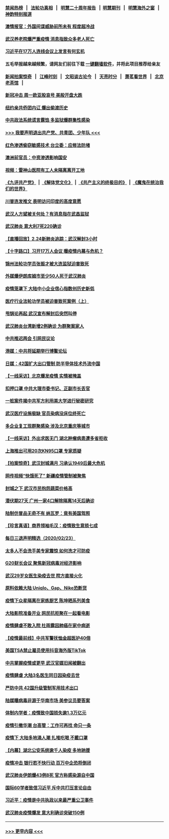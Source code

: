#### [禁闻热榜](热点新闻.md?=0)  &nbsp;&nbsp;|&nbsp;&nbsp; [法轮功真相](https://github.com/gfw-breaker/truth/blob/master/README.md?=0) &nbsp;&nbsp;|&nbsp;&nbsp; [明慧二十周年报告](https://github.com/gfw-breaker/mh-reports/blob/master/README.md?=0) &nbsp;&nbsp;|&nbsp;&nbsp;[明慧期刊](https://github.com/gfw-breaker/mh-qikan) &nbsp;&nbsp;|&nbsp;&nbsp; [明慧海外之窗](https://github.com/gfw-breaker/mh-news/blob/master/README.md?=0) &nbsp;&nbsp;|&nbsp;&nbsp; [神韵特别报道](https://github.com/gfw-breaker/mh-news/blob/master/shenyun.md?=0)
#### [澳情报官：外国间谍威胁前所未有 程度超冷战](../pages/nsc413/n11892672.md?t=02250202) 
#### [武汉养老院爆严重疫情 消息指致众多老人死亡](../pages/nsc413/n11892451.md?t=02250202) 
#### [习近平在17万人连线会议上发言有何玄机](../pages/nsc413/n11892603.md?t=02250202) 
#### 五毛举报越来越频繁，请网友们前往下载 [一键翻墙软件](https://github.com/gfw-breaker/ssr-accounts)，并将此项目推荐给亲友
#### [新闻拍案惊奇](https://github.com/gfw-breaker/banned-news/blob/master/pages/link4.md) &nbsp;&nbsp;|&nbsp;&nbsp; [江峰时刻](https://github.com/gfw-breaker/banned-news/blob/master/pages/link4.md) &nbsp;&nbsp;|&nbsp;&nbsp; [文昭谈古论今](https://github.com/gfw-breaker/banned-news/blob/master/pages/link4.md) &nbsp;&nbsp;|&nbsp;&nbsp; [天亮时分](https://github.com/gfw-breaker/banned-news/blob/master/pages/link4.md) &nbsp;&nbsp;|&nbsp;&nbsp; [萧茗看世界](https://github.com/gfw-breaker/banned-news/blob/master/pages/link4.md) &nbsp;&nbsp;|&nbsp;&nbsp; [北京老茶馆](https://github.com/gfw-breaker/banned-news/blob/master/pages/link4.md) &nbsp;&nbsp;|&nbsp;&nbsp; 
#### [新冠冲击 周一欧亚股哀号 美股开盘大跌](../pages/nsc413/n11892648.md?t=02250202) 
#### [纽约亲共侨团内讧 爆出偷渡历史](../pages/nsc413/n11891235.md?t=02250202) 
#### [中共政法系统谎言露馅 多监狱爆群集性感染](../pages/nsc413/n11890720.md?t=02250202) 
#### [>>> 我要声明退出共产党、共青团、少年队 <<<](https://github.com/begood0513/goodnews/blob/master/quit/letter.md) 
#### [红色渗透偷窃敏感技术 台立委：应修法防堵](../pages/nsc413/n11892337.md?t=02250202) 
#### [澳洲前官员：中资渗透影响国安](../pages/nsc413/n11892279.md?t=02250202) 
#### [视频：雷神山医院有工人未隔离离开工地](../pages/nsc413/n11892113.md?t=02250202) 
#### [《九评共产党》](https://github.com/begood0513/9ping.md/blob/master/README.md) &nbsp;|&nbsp; [《解体党文化》](../../../../jtdwh.md/blob/master/README.md)  &nbsp;|&nbsp; [《共产主义的终极目的》](../../../../gczydzjmd.md/blob/master/README.md) &nbsp;|&nbsp; [《魔鬼在统治我们的世界》](../../../../mgztzwmdsj.md/blob/master/README.md) 
#### [川普连发推文 表明访问印度的高度意愿](../pages/nsc413/n11891927.md?t=02250202) 
#### [武汉人方斌被关何处？有消息指在武昌监狱](../pages/nsc413/n11891753.md?t=02250202) 
#### [武汉肺炎 意大利7死220确诊](../pages/nsc413/n11892166.md?t=02250202) 
#### [【直播回放】2.24新肺炎追踪：武汉解封3小时](../pages/nsc413/n11892242.md?t=02250202) 
#### [【十字路口】习开17万人会议 曝疫情内幕与危机？](../pages/nsc413/n11890795.md?t=02250202) 
#### [锦州法轮功学员张振才被大连监狱迫害致死](../pages/nsc413/n11892086.md?t=02250202) 
#### [外媒爆伊朗库姆市至少50人死于武汉肺炎](../pages/nsc413/n11891996.md?t=02250202) 
#### [疫情笼罩下 大陆中小企业信心指数创历史新低](../pages/nsc413/n11892057.md?t=02250202) 
#### [医疗行业法轮功学员被迫害致死案例（上）](../pages/nsc413/n11883051.md?t=02250202) 
#### [甩锅论再起 武汉宣布解封后突然叫停](../pages/nsc413/n11891989.md?t=02250202) 
#### [武汉肺炎台湾新增2例确诊 为群聚案家人](../pages/nsc413/n11891893.md?t=02250202) 
#### [中共推迟两会 引网民议论](../pages/nsc413/n11891891.md?t=02250202) 
#### [港媒：中共将延期举行博鳌论坛](../pages/nsc413/n11891175.md?t=02250202) 
#### [日媒：42国扩大出口管制 防半导体技术外流中国](../pages/nsc413/n11891730.md?t=02250202) 
#### [【一线采访】北京爆发疫情 实情被掩盖](../pages/nsc413/n11891627.md?t=02250202) 
#### [扣押口罩 中共大理市委书记、正副市长丢官](../pages/nsc413/n11891329.md?t=02250202) 
#### [一桩案件揭中共军方利用美大学进行秘密研究](../pages/nsc413/n11891206.md?t=02250202) 
#### [武汉医疗设施极缺 官员染病没床位终死亡](../pages/nsc413/n11891083.md?t=02250202) 
#### [多企业复工现群聚感染 涉及北京重庆等城市](../pages/nsc413/n11891050.md?t=02250202) 
#### [【一线采访】外出求医无门 湖北肿瘤病患遭多省拒收](../pages/nsc413/n11891119.md?t=02250202) 
#### [上海推出可用20次KN95口罩 专家质疑](../pages/nsc413/n11891298.md?t=02250202) 
#### [【拍案惊奇】武汉封城满月 习承认1949后最大危机](../pages/nsc413/n11890587.md?t=02250202) 
#### [网传视频“快饿死了” 新疆疫情管制被聚焦](../pages/nsc413/n11890716.md?t=02250202) 
#### [封城之下 武汉市民抱怨蔬菜价格高](../pages/nsc413/n11890584.md?t=02250202) 
#### [潜伏期27天 广州一家4口解除隔离14天后确诊](../pages/nsc413/n11891015.md?t=02250202) 
#### [陆制仿冒品无奇不有 纳瓦罗：竟有美国驾照](../pages/nsc413/n11890953.md?t=02250202) 
#### [【珍言真语】商界领袖毛汉：疫情致生意损七成](../pages/nsc413/n11890348.md?t=02250202) 
#### [每日三退声明精选（2020/02/23）](../pages/nsc413/n11890908.md?t=02250202) 
#### [太多人不会洗手美专家震惊 如何洗才可防疫](../pages/nsc413/n11875866.md?t=02250202) 
#### [G20财长会议 聚焦新冠病毒对经济影响](../pages/nsc413/n11890400.md?t=02250202) 
#### [武汉29岁女医生染疫去世 院方直接火化](../pages/nsc413/n11889691.md?t=02250202) 
#### [原料依赖大陆 Uniqlo、Gap、Nike恐断货](../pages/nsc413/n11890618.md?t=02250202) 
#### [疫情下众星隔离在家练厨艺 陈坤晒系列美食](../pages/nsc413/n11890193.md?t=02250202) 
#### [大陆影院准备开业 网民抗拒聚在一起看电影](../pages/nsc413/n11890466.md?t=02250202) 
#### [疫情肆虐不敢入院 杜雨露因肺癌在家中病逝](../pages/nsc413/n11890373.md?t=02250202) 
#### [【疫情最前线】中共军警抚恤金超医护40倍](../pages/nsc413/n11890458.md?t=02250202) 
#### [美国TSA禁止雇员使用抖音海外版TikTok](../pages/nsc413/n11890500.md?t=02250202) 
#### [中共掌握疫情或更早 武汉官媒旧闻被翻出](../pages/nsc413/n11890388.md?t=02250202) 
#### [疫情肆虐 大陆3名医生同日因染疫去世](../pages/nsc413/n11890371.md?t=02250202) 
#### [严防中共 42国升级管制军用技术出口](../pages/nsc413/n11890362.md?t=02250202) 
#### [陆媒曝病毒非源于华南市场 美参议员要答案](../pages/nsc413/n11890306.md?t=02250202) 
#### [体制内学者：疫情致中国损失逾1.3万亿元](../pages/nsc413/n11890220.md?t=02250202) 
#### [疫情引撤华潮 台高管：工作可再找 命只一条](../pages/nsc413/n11890246.md?t=02250202) 
#### [疫情下 大陆多地涌人潮 扎堆吃喝 不戴口罩](../pages/nsc413/n11890199.md?t=02250202) 
#### [【内幕】湖北公安系统逾千人染疫 多地驰援](../pages/nsc413/n11888526.md?t=02250202) 
#### [疫情冲击 银行若不快行动 百万中企恐将倒闭](../pages/nsc413/n11890255.md?t=02250202) 
#### [武汉肺炎伊朗爆43例8死 官方称感染源自中国](../pages/nsc413/n11890128.md?t=02250202) 
#### [国际60学者致信习近平 斥中共打压言论自由](../pages/nsc413/n11890021.md?t=02250202) 
#### [习近平：疫情是中共执政以来最严重公卫事件](../pages/nsc413/n11889921.md?t=02250202) 
#### [武汉肺炎疫情爆发 意大利确诊突破150例](../pages/nsc413/n11889926.md?t=02250202) 

----
#### [ >>> 更早内容 <<< ](../indexes/nsc413-earlier.md)
